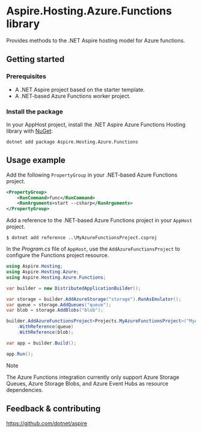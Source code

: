 # Aspire.Hosting.Azure.Functions library

Provides methods to the .NET Aspire hosting model for Azure functions.

## Getting started

### Prerequisites

* A .NET Aspire project based on the starter template.
* A .NET-based Azure Functions worker project.

### Install the package

In your AppHost project, install the .NET Aspire Azure Functions Hosting library with [NuGet](https://www.nuget.org):

```dotnetcli
dotnet add package Aspire.Hosting.Azure.Functions
```

## Usage example

Add the following `PropertyGroup` in your .NET-based Azure Functions project.

```xml
<PropertyGroup>
    <RunCommand>func</RunCommand>
    <RunArguments>start --csharp</RunArguments>
</PropertyGroup>
```

Add a reference to the .NET-based Azure Functions project in your `AppHost` project.

```
$ dotnet add reference ..\MyAzureFunctionsProject.csproj
```

In the _Program.cs_ file of `AppHost`, use the `AddAzureFunctionsProject` to configure the Functions project resource.

```csharp
using Aspire.Hosting;
using Aspire.Hosting.Azure;
using Aspire.Hosting.Azure.Functions;

var builder = new DistributedApplicationBuilder();

var storage = builder.AddAzureStorage("storage").RunAsEmulator();
var queue = storage.AddQueues("queue");
var blob = storage.AddBlobs("blob");

builder.AddAzureFunctionsProject<Projects.MyAzureFunctionsProject>("MyAzureFunctionsProject")
    .WithReference(queue)
    .WithReference(blob);

var app = builder.Build();

app.Run();
```

> [!NOTE]
> The Azure Functions integration currently only support Azure Storage Queues, Azure Storage Blobs, and Azure Event Hubs as resource dependencies.



## Feedback & contributing

https://github.com/dotnet/aspire
